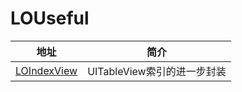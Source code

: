 # LOUseful
地址 | 简介
------- | -------
[LOIndexView](https://github.com/locooo/LOUseful/tree/master/LOIndexView)|UITableView索引的进一步封装

